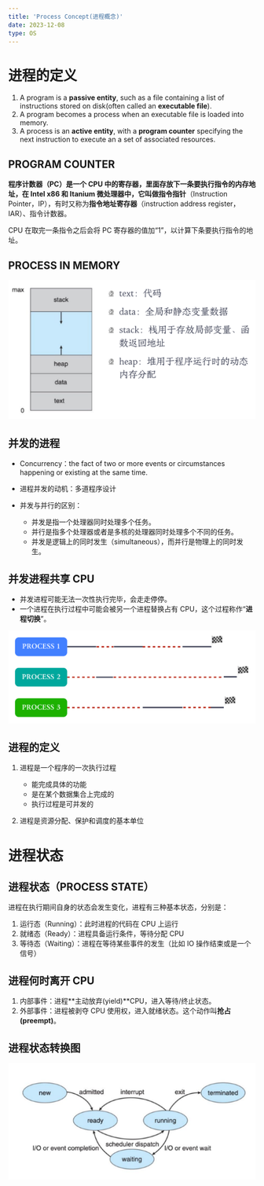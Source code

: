 ```yaml
---
title: 'Process Concept(进程概念)'
date: 2023-12-08
type: OS
---
```


# 进程的定义

1. A program is a **passive entity**, such as a file containing a list of instructions stored on disk(often called an **executable file**).
2. A program becomes a process when an executable file is loaded into memory.
3. A process is an **active entity**, with a **program counter** specifying the next instruction to execute an a set of associated resources.

## PROGRAM COUNTER

**程序计数器（PC）**是一个 CPU 中的寄存器，里面存放下一条要执行指令的内存地址，在 Intel x86 和 Itanium 微处理器中，它叫做**指令指针**（Instruction Pointer，IP），有时又称为**指令地址寄存器**（instruction address register，IAR）、指令计数器。

CPU 在取完一条指令之后会将 PC 寄存器的值加“1”，以计算下条要执行指令的地址。

## PROCESS IN MEMORY

![PROCESS IN MEMORY](/public/images/os/03/process-in-memory.png)

## 并发的进程

- Concurrency：the fact of two or more events or circumstances happening or existing at the same time.
- 进程并发的动机：多道程序设计

- 并发与并行的区别：
  - 并发是指一个处理器同时处理多个任务。
  - 并行是指多个处理器或者是多核的处理器同时处理多个不同的任务。
  - 并发是逻辑上的同时发生（simultaneous），而并行是物理上的同时发生。

## 并发进程共享 CPU

- 并发进程可能无法一次性执行完毕，会走走停停。
- 一个进程在执行过程中可能会被另一个进程替换占有 CPU，这个过程称作“**进程切换**”。

![并发进程共享](/public/images/os/03/process-change.png)

## 进程的定义

1. 进程是一个程序的一次执行过程

   - 能完成具体的功能
   - 是在某个数据集合上完成的
   - 执行过程是可并发的

2. 进程是资源分配、保护和调度的基本单位

# 进程状态

## 进程状态（PROCESS STATE）

进程在执行期间自身的状态会发生变化，进程有三种基本状态，分别是：

1. 运行态（Running）：此时进程的代码在 CPU 上运行
2. 就绪态（Ready）：进程具备运行条件，等待分配 CPU
3. 等待态（Waiting）：进程在等待某些事件的发生（比如 IO 操作结束或是一个信号）

## 进程何时离开 CPU

1. 内部事件：进程**主动放弃(yield)**CPU，进入等待/终止状态。
2. 外部事件：进程被剥夺 CPU 使用权，进入就绪状态。这个动作叫**抢占(preempt)**。

## 进程状态转换图

![进程状态转换](/public/images/os/03/process-state-change.png)
